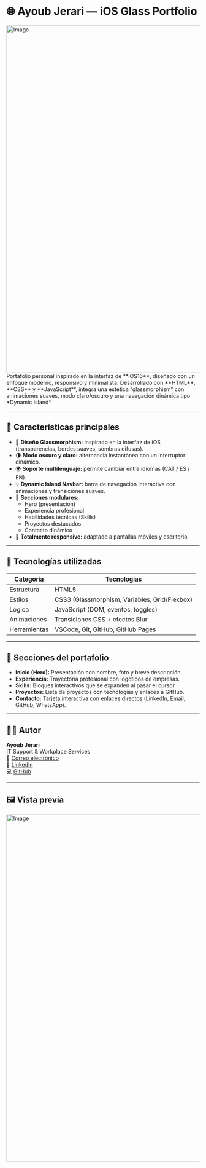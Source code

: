 # 🌐 Ayoub Jerari — iOS Glass Portfolio
<img width="1902" height="904" alt="Image" src="https://github.com/user-attachments/assets/f7807b67-d3ce-4d13-b70e-1df0a1498336" />
Portafolio personal inspirado en la interfaz de **iOS16**, diseñado con un enfoque moderno, responsivo y minimalista.  
Desarrollado con **HTML**, **CSS** y **JavaScript**, integra una estética “glassmorphism” con animaciones suaves, modo claro/oscuro y una navegación dinámica tipo *Dynamic Island*.

---

## 🧠 Características principales

- 🎨 **Diseño Glassmorphism:** inspirado en la interfaz de iOS (transparencias, bordes suaves, sombras difusas).  
- 🌗 **Modo oscuro y claro:** alternancia instantánea con un interruptor dinámico.  
- 🌍 **Soporte multilenguaje:** permite cambiar entre idiomas (CAT / ES / EN).  
- 💡 **Dynamic Island Navbar:** barra de navegación interactiva con animaciones y transiciones suaves.  
- 🧩 **Secciones modulares:**  
  - Hero (presentación)  
  - Experiencia profesional  
  - Habilidades técnicas (Skills)  
  - Proyectos destacados  
  - Contacto dinámico  
- 📱 **Totalmente responsive:** adaptado a pantallas móviles y escritorio.

---

## 🧰 Tecnologías utilizadas

| Categoría | Tecnologías |
|------------|-------------|
| Estructura | HTML5 |
| Estilos | CSS3 (Glassmorphism, Variables, Grid/Flexbox) |
| Lógica | JavaScript (DOM, eventos, toggles) |
| Animaciones | Transiciones CSS + efectos Blur |
| Herramientas | VSCode, Git, GitHub, GitHub Pages |

---

## 💼 Secciones del portafolio

- **Inicio (Hero):** Presentación con nombre, foto y breve descripción.  
- **Experiencia:** Trayectoria profesional con logotipos de empresas.  
- **Skills:** Bloques interactivos que se expanden al pasar el cursor.  
- **Proyectos:** Lista de proyectos con tecnologías y enlaces a GitHub.  
- **Contacto:** Tarjeta interactiva con enlaces directos (LinkedIn, Email, GitHub, WhatsApp).

---

## 🧑‍💻 Autor

**Ayoub Jerari**  
IT Support & Workplace Services  
📧 [Correo electrónico](mailto:ayoubjerari47@gmail.com)  
🔗 [LinkedIn](https://www.linkedin.com/in/ayoub-jerari/)  
💻 [GitHub](https://github.com/aybkh)

---

## 🖼️ Vista previa
<img width="1902" height="904" alt="Image" src="https://github.com/user-attachments/assets/f7807b67-d3ce-4d13-b70e-1df0a1498336" />

